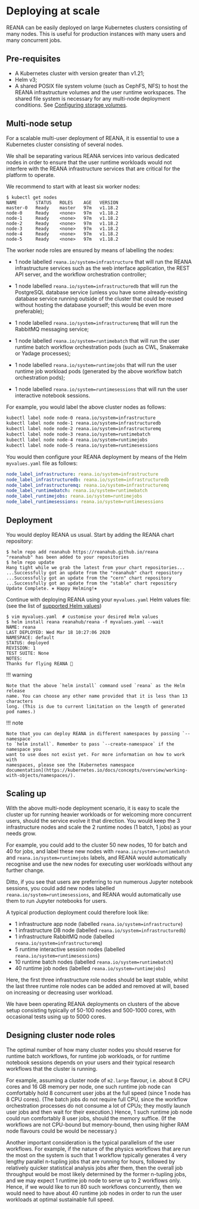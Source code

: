 # Deploying at scale

REANA can be easily deployed on large Kubernetes clusters consisting of many
nodes. This is useful for production instances with many users and many
concurrent jobs.

## Pre-requisites

- A Kubernetes cluster with version greater than v1.21;
- Helm v3;
- A shared POSIX file system volume (such as CephFS, NFS) to host the REANA
  infrastructure volumes and the user runtime workspaces. The shared file system
  is necessary for any multi-node deployment conditions. See [Configuring storage
  volumes](../../configuration/configuring-storage-volumes).

## Multi-node setup

For a scalable multi-user deployment of REANA, it is essential to use a
Kubernetes cluster consisting of several nodes.

We shall be separating various REANA services into various dedicated nodes in
order to ensure that the user runtime workloads would not interfere with the
REANA infrastructure services that are critical for the platform to operate.

We recommend to start with at least six worker nodes:

```console
$ kubectl get nodes
NAME       STATUS   ROLES    AGE   VERSION
master-0   Ready    master   97m   v1.18.2
node-0     Ready    <none>   97m   v1.18.2
node-1     Ready    <none>   97m   v1.18.2
node-2     Ready    <none>   97m   v1.18.2
node-3     Ready    <none>   97m   v1.18.2
node-4     Ready    <none>   97m   v1.18.2
node-5     Ready    <none>   97m   v1.18.2
```

The worker node roles are ensured by means of labelling the nodes:

- 1 node labelled `reana.io/system=infrastructure` that will run the REANA
  infrastructure services such as the web interface application, the REST API
  server, and the workflow orchestration controller;

- 1 node labelled `reana.io/system=infrastructuredb` that will run the
  PostgreSQL database service (unless you have some already-existing database
  service running outside of the cluster that could be reused without hosting the
  database yourself; this would be even more preferable);

- 1 node labelled `reana.io/system=infrastructuremq` that will run the RabbitMQ
  messaging service;

- 1 node labelled `reana.io/system=runtimebatch` that will run the user runtime
  batch workflow orchestration pods (such as CWL, Snakemake or Yadage processes);

- 1 node labelled `reana.io/system=runtimejobs` that will run the user runtime
  job workload pods (generated by the above workflow batch orchestration pods);

- 1 node labelled `reana.io/system=runtimesessions` that will run the user
  interactive notebook sessions.

For example, you would label the above cluster nodes as follows:

```bash
kubectl label node node-0 reana.io/system=infrastructure
kubectl label node node-1 reana.io/system=infrastructuredb
kubectl label node node-2 reana.io/system=infrastructuremq
kubectl label node node-3 reana.io/system=runtimebatch
kubectl label node node-4 reana.io/system=runtimejobs
kubectl label node node-5 reana.io/system=runtimesessions
```

You would then configure your REANA deployment by means of the Helm
`myvalues.yaml` file as follows:

```yaml
node_label_infrastructure: reana.io/system=infrastructure
node_label_infrastructuredb: reana.io/system=infrastructuredb
node_label_infrastructuremq: reana.io/system=infrastructuremq
node_label_runtimebatch: reana.io/system=runtimebatch
node_label_runtimejobs: reana.io/system=runtimejobs
node_label_runtimesessions: reana.io/system=runtimesessions
```

## Deployment

You would deploy REANA us usual. Start by adding the REANA chart repository:

```console
$ helm repo add reanahub https://reanahub.github.io/reana
"reanahub" has been added to your repositories
$ helm repo update
Hang tight while we grab the latest from your chart repositories...
...Successfully got an update from the "reanahub" chart repository
...Successfully got an update from the "cern" chart repository
...Successfully got an update from the "stable" chart repository
Update Complete. ⎈ Happy Helming!⎈
```

Continue with deploying REANA using your `myvalues.yaml` Helm values file: (see
the list of [supported Helm
values](https://github.com/reanahub/reana/blob/master/helm/reana/README.md))

```console
$ vim myvalues.yaml  # customise your desired Helm values
$ helm install reana reanahub/reana -f myvalues.yaml --wait
NAME: reana
LAST DEPLOYED: Wed Mar 18 10:27:06 2020
NAMESPACE: default
STATUS: deployed
REVISION: 1
TEST SUITE: None
NOTES:
Thanks for flying REANA 🚀
```

!!! warning

    Note that the above `helm install` command used `reana` as the Helm release
    name. You can choose any other name provided that it is less than 13 characters
    long. (This is due to current limitation on the length of generated pod names.)

!!! note

    Note that you can deploy REANA in different namespaces by passing `--namespace`
    to `helm install`. Remember to pass `--create-namespace` if the namespace you
    want to use does not exist yet. For more information on how to work with
    namespaces, please see the [Kubernetes namespace
    documentation](https://kubernetes.io/docs/concepts/overview/working-with-objects/namespaces/).

## Scaling up

With the above multi-node deployment scenario, it is easy to scale the cluster
up for running heavier workloads or for welcoming more concurrent users, should
the service evolve it that direction. You would keep the 3 infrastructure nodes
and scale the 2 runtime nodes (1 batch, 1 jobs) as your needs grow.

For example, you could add to the cluster 50 new nodes, 10 for batch and 40 for
jobs, and label these new nodes with `reana.io/system=runtimebatch` and
`reana.io/system=runtimejobs` labels, and REANA would automatically recognise
and use the new nodes for executing user workloads without any further change.

Ditto, if you see that users are preferring to run numerous Jupyter notebook
sessions, you could add new nodes labelled `reana.io/system=runtimesessions`,
and REANA would automatically use them to run Jupyter notebooks for users.

A typical production deployment could therefore look like:

- 1 infrastructure app node (labelled `reana.io/system=infrastructure`)
- 1 infrastructure DB node (labelled `reana.io/system=infrastructuredb`)
- 1 infrastructure RabbitMQ node (labelled `reana.io/system=infrastructuremq`)
- 5 runtime interactive session nodes (labelled `reana.io/system=runtimesessions`)
- 10 runtime batch nodes (labelled `reana.io/system=runtimebatch`)
- 40 runtime job nodes (labelled `reana.io/system=runtimejobs`)

Here, the first three infrastructure role nodes should be kept stable, whilst
the last three runtime role nodes can be added and removed at will, based on
increasing or decreasing user workload.

We have been operating REANA deployments on clusters of the above setup
consisting typically of 50-100 nodes and 500-1000 cores, with occasional tests
using up to 5000 cores.

## Designing cluster node roles

The optimal number of how many cluster nodes you should reserve for runtime
batch workflows, for runtime job workloads, or for runtime notebook sessions
depends on your users and their typical research workflows that the cluster is
running.

For example, assuming a cluster node of `m2.large` flavour, i.e. about 8 CPU
cores and 16 GB memory per node, one such runtime job node can comfortably hold
8 concurrent user jobs at the full speed (since 1 node has 8 CPU cores). (The
batch jobs do not require full CPU, since the workflow orchestration processes
do not consume a lot of CPUs; they mostly launch user jobs and then wait for
their execution.) Hence, 1 such runtime job node could run comfortably 8 user
jobs, should the memory suffice. (If the workflows are not CPU-bound but
memory-bound, then using higher RAM node flavours could be would be necessary.)

Another important consideration is the typical parallelism of the user
workflows. For example, if the nature of the physics workflows that are run the
most on the system is such that 1 workflow typically generates 4 very lengthy
parallel n-tupling jobs that are running for hours, followed by relatively
quicker statistical analysis jobs after them, then the overall job throughput
would be most likely determined by the former n-tupling jobs, and we may expect
1 runtime job node to serve up to 2 workflows only. Hence, if we would like to
run 80 such workflows concurrently, then we would need to have about 40 runtime
job nodes in order to run the user workloads at optimal sustainable full speed.
